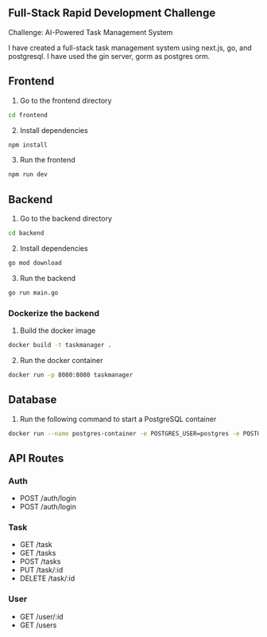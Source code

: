 ## Full-Stack Rapid Development Challenge

Challenge: AI-Powered Task Management System

I have created a full-stack task management system using next.js, go, and postgresql. I have used the gin server, gorm as postgres orm.

## Frontend

1. Go to the frontend directory

```bash
cd frontend
```

2. Install dependencies

```bash
npm install
```

3. Run the frontend

```bash
npm run dev
```

## Backend

1. Go to the backend directory

```bash
cd backend
```

2. Install dependencies

```bash
go mod download
```

3. Run the backend

```bash
go run main.go
```

### Dockerize the backend

1. Build the docker image

```bash
docker build -t taskmanager .
```

2. Run the docker container

```bash
docker run -p 8080:8080 taskmanager
```

## Database

1. Run the following command to start a PostgreSQL container

```bash
docker run --name postgres-container -e POSTGRES_USER=postgres -e POSTGRES_PASSWORD=postgres -e POSTGRES_DB=taskmanager -p 5432:5432 -d postgres
```

## API Routes

### Auth

- POST /auth/login
- POST /auth/login

### Task

- GET /task
- GET /tasks
- POST /tasks
- PUT /task/:id
- DELETE /task/:id

### User

- GET /user/:id
- GET /users
